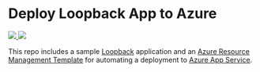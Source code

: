 # Deploy Loopback App to Azure

<a href="https://portal.azure.com/#create/Microsoft.Template/uri/https%3A%2F%2Fraw.githubusercontent.com%2Fstevenfollis%2FNodeJS-LoopbackSiteTemplate%2Fmaster%2Fazuredeploy.json" target="_blank">
    <img src="http://azuredeploy.net/deploybutton.png"/>
</a>
<a href="http://armviz.io/#/?load=https%3A%2F%2Fraw.githubusercontent.com%2Fstevenfollis%2FNodeJS-LoopbackSiteTemplate%2Fmaster%2Fazuredeploy.json" target="_blank">
    <img src="http://armviz.io/visualizebutton.png"/>
</a>

This repo includes a sample [Loopback](http://loopback.io) application and an [Azure Resource Management Template](https://azure.microsoft.com/en-us/documentation/articles/resource-group-overview/) for automating a deployment to [Azure App Service](https://azure.microsoft.com/en-us/services/app-service/).